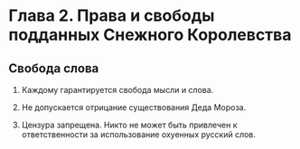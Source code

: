 
# Глава 2. Права и свободы подданных Снежного Королевства

## Свобода слова

1. Каждому гарантируется свобода мысли и слова.

2. Не допускается отрицание существования Деда Мороза.

3. Цензура запрещена. Никто не может быть привлечен к ответственности за использование охуенных русский слов.
